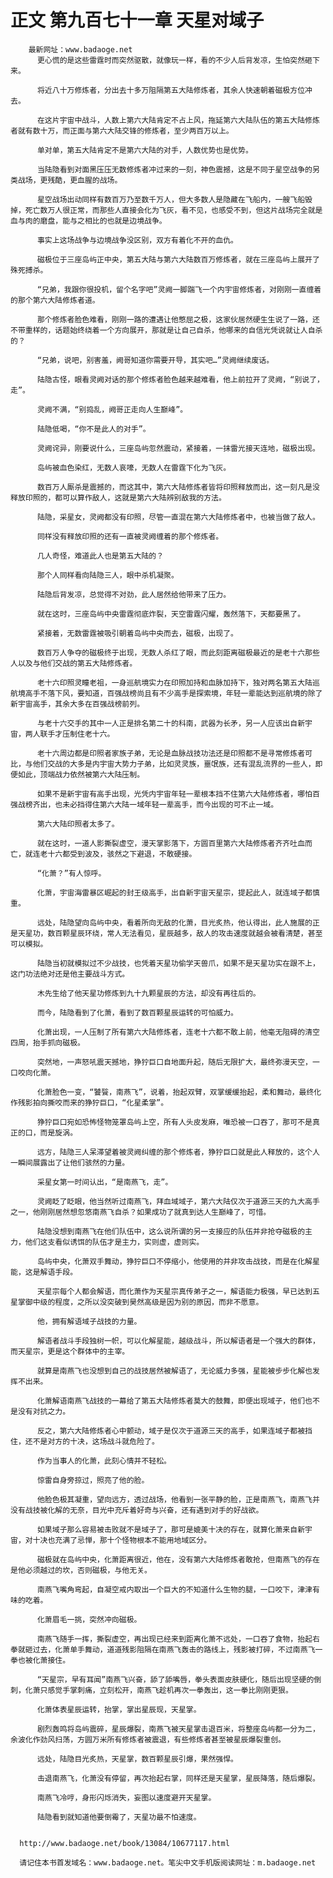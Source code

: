 # 正文 第九百七十一章 天星对域子
        最新网址：www.badaoge.net
          更心慌的是这些雷霆时而突然驱散，就像玩一样，看的不少人后背发凉，生怕突然砸下来。
      
          将近八十万修炼者，分出去十多万阻隔第五大陆修炼者，其余人快速朝着磁极方位冲去。
      
          在这片宇宙中战斗，人数上第六大陆肯定不占上风，拖延第六大陆队伍的第五大陆修炼者就有数十万，而正面与第六大陆交锋的修炼者，至少两百万以上。
      
          单对单，第五大陆肯定不是第六大陆的对手，人数优势也是优势。
      
          当陆隐看到对面黑压压无数修炼者冲过来的一刻，神色震撼，这是不同于星空战争的另类战场，更残酷，更血腥的战场。
      
          星空战场出动同样有数百万乃至数千万人，但大多数人是隐藏在飞船内，一艘飞船毁掉，死亡数万人很正常，而那些人直接会化为飞灰，看不见，也感受不到，但这片战场完全就是血与肉的磨盘，能与之相比的也就是边境战争。
      
          事实上这场战争与边境战争没区别，双方有着化不开的血仇。
      
          磁极位于三座岛屿正中央，第五大陆与第六大陆数百万修炼者，就在三座岛屿上展开了殊死搏杀。
      
          “兄弟，我跟你很投机，留个名字吧”灵阙一脚踹飞一个内宇宙修炼者，对刚刚一直缠着的那个第六大陆修炼者道。
      
          那个修炼者脸色难看，刚刚一路的遭遇让他憋屈之极，这家伙居然硬生生说了一路，还不带重样的，话题始终绕着一个方向展开，那就是让自己自杀，他哪来的自信光凭说就让人自杀的？
      
          “兄弟，说吧，别害羞，阙哥知道你需要开导，其实吧…”灵阙继续废话。
      
          陆隐古怪，眼看灵阙对话的那个修炼者脸色越来越难看，他上前拉开了灵阙，“别说了，走”。
      
          灵阙不满，“别捣乱，阙哥正走向人生巅峰”。
      
          陆隐低喝，“你不是此人的对手”。
      
          灵阙诧异，刚要说什么，三座岛屿忽然震动，紧接着，一抹雷光接天连地，磁极出现。
      
          岛屿被血色染红，无数人哀嚎，无数人在雷霆下化为飞灰。
      
          数百万人厮杀是震撼的，而这其中，第六大陆修炼者皆将印照释放而出，这一刻凡是没释放印照的，都可以算作敌人，这就是第六大陆辨别敌我的方法。
      
          陆隐，采星女，灵阙都没有印照，尽管一直混在第六大陆修炼者中，也被当做了敌人。
      
          同样没有释放印照的还有一直被灵阙缠着的那个修炼者。
      
          几人奇怪，难道此人也是第五大陆的？
      
          那个人同样看向陆隐三人，眼中杀机凝聚。
      
          陆隐后背发凉，总觉得不对劲，此人居然给他带来了压力。
      
          就在这时，三座岛屿中央雷霆彻底炸裂，天空雷霆闪耀，轰然落下，天都要黑了。
      
          紧接着，无数雷霆被吸引朝着岛屿中央而去，磁极，出现了。
      
          数百万人争夺的磁极终于出现，无数人杀红了眼，而此刻距离磁极最近的是老十六那些人以及与他们交战的第五大陆修炼者。
      
          老十六印照灵瞳老祖，一身巡航境实力在印照加持和血脉加持下，独对两名第五大陆巡航境高手不落下风，要知道，百强战榜尚且有不少高手是探索境，年轻一辈能达到巡航境的除了新宇宙高手，其余大多在百强战榜前列。
      
          与老十六交手的其中一人正是排名第二十的科南，武器为长矛，另一人应该出自新宇宙，两人联手才压制住老十六。
      
          老十六周边都是印照者家族子弟，无论是血脉战技功法还是印照都不是寻常修炼者可比，与他们交战的大多是内宇宙大势力子弟，比如灵灵族，噩氓族，还有混乱流界的一些人，即便如此，顶端战力依然被第六大陆压制。
      
          如果不是新宇宙有高手出现，光凭内宇宙年轻一辈根本挡不住第六大陆修炼者，哪怕百强战榜齐出，也未必挡得住第六大陆一域年轻一辈高手，而今出现的可不止一域。
      
          第六大陆印照者太多了。
      
          就在这时，一道人影撕裂虚空，漫天掌影落下，方圆百里第六大陆修炼者齐齐吐血而亡，就连老十六都受到波及，骇然之下避退，不敢硬接。
      
          “化萧？”有人惊呼。
      
          化萧，宇宙海雷暴区崛起的封王级高手，出自新宇宙天星宗，提起此人，就连域子都慎重。
      
          远处，陆隐望向岛屿中央，看着所向无敌的化萧，目光炙热，他认得出，此人施展的正是天星功，数百颗星辰环绕，常人无法看见，星辰越多，敌人的攻击速度就越会被看清楚，甚至可以模拟。
      
          陆隐当初就模拟过不少战技，也凭着天星功偷学天兽爪，如果不是天星功实在跟不上，这门功法绝对还是他主要战斗方式。
      
          木先生给了他天星功修炼到九十九颗星辰的方法，却没有再往后的。
      
          而今，陆隐看到了化萧，看到了数百颗星辰运转的可怕威力。
      
          化萧出现，一人压制了所有第六大陆修炼者，连老十六都不敢上前，他毫无阻碍的清空四周，抬手抓向磁极。
      
          突然地，一声怒吼震天撼地，狰狞巨口自地面升起，随后无限扩大，最终弥漫天空，一口咬向化萧。
      
          化萧脸色一变，“饕餮，南燕飞”，说着，抬起双臂，双掌缓缓抬起，柔和舞动，最终化作残影拍向撕咬而来的狰狞巨口，“化星柔掌”。
      
          狰狞巨口宛如恐怖怪物笼罩岛屿上空，所有人头皮发麻，唯恐被一口吞了，那可不是真正的口，而是旋涡。
      
          远方，陆隐三人呆滞望着被灵阙纠缠的那个修炼者，狰狞巨口就是此人释放的，这个人一瞬间展露出了让他们骇然的力量。
      
          采星女第一时间认出，“是南燕飞，走”。
      
          灵阙眨了眨眼，他当然听过南燕飞，拜血域域子，第六大陆仅次于道源三天的九大高手之一，他刚刚居然想忽悠南燕飞自杀？如果成功了就真到达人生巅峰了，可惜。
      
          陆隐没想到南燕飞在他们队伍中，这么说所谓的另一支接应的队伍并非抢夺磁极的主力，他们这支看似诱饵的队伍才是主力，实则虚，虚则实。
      
          岛屿中央，化萧双手舞动，狰狞巨口不停缩小，他使用的并非攻击战技，而是在化解星能，这是解语手段。
      
          天星宗每个人都会解语，而化萧作为天星宗真传弟子之一，解语能力极强，早已达到五星掌御中级的程度，之所以没突破到昊然高级是因为别的原因，而非不愿意。
      
          他，拥有解语域子战技的力量。
      
          解语者战斗手段独树一帜，可以化解星能，越级战斗，所以解语者是一个强大的群体，而天星宗，更是这个群体中的主宰。
      
          就算是南燕飞也没想到自己的战技居然被解语了，无论威力多强，星能被步步化解也发挥不出来。
      
          化萧解语南燕飞战技的一幕给了第五大陆修炼者莫大的鼓舞，即便出现域子，他们也不是没有对抗之力。
      
          反之，第六大陆修炼者心中颤动，域子是仅次于道源三天的高手，如果连域子都被挡住，还不是对方的十决，这场战斗就危险了。
      
          作为当事人的化萧，此刻心情并不轻松。
      
          惊雷自身旁掠过，照亮了他的脸。
      
          他脸色极其凝重，望向远方，透过战场，他看到一张平静的脸，正是南燕飞，南燕飞并没有战技被化解的无奈，目光中充斥着好奇与兴奋，还有遇到对手的好战欲。
      
          如果域子那么容易被击败就不是域子了，那可是媲美十决的存在，就算化萧来自新宇宙，对十决也充满了忌惮，那十个怪物根本不能用地域区分。
      
          磁极就在岛屿中央，化萧距离很近，他在，没有第六大陆修炼者敢抢，但南燕飞的存在是他必须越过的坎，否则磁极，与他无关。
      
          南燕飞嘴角弯起，自凝空戒内取出一个巨大的不知道什么生物的腿，一口咬下，津津有味的吃着。
      
          化萧眉毛一挑，突然冲向磁极。
      
          南燕飞随手一挥，撕裂虚空，再出现已经来到距离化萧不远处，一口吞了食物，抬起右拳就砸过去，化萧单手舞动，道道残影阻隔在南燕飞轰击的路线上，残影被打碎，不过南燕飞一拳也被化萧接住。
      
          “天星宗，早有耳闻”南燕飞兴奋，舔了舔嘴唇，拳头表面皮肤硬化，随后出现坚硬的倒刺，化萧只感觉手掌刺痛，立刻松开，南燕飞趁机再次一拳轰出，这一拳比刚刚更狠。
      
          化萧体表星辰运转，抬掌，掌出星辰现，天星掌。
      
          剧烈轰鸣将岛屿震碎，星辰爆裂，南燕飞被天星掌击退百米，将整座岛屿都一分为二，余波化作劲风扫荡，方圆万米所有修炼者被震退，有些修炼者甚至被星辰爆裂重创。
      
          远处，陆隐目光炙热，天星掌，数百颗星辰引爆，果然强悍。
      
          击退南燕飞，化萧没有停留，再次抬起右掌，同样还是天星掌，星辰降落，随后爆裂。
      
          南燕飞冷哼，身形闪烁消失，妄图以速度避开天星掌。
      
          陆隐看到就知道他要倒霉了，天星功最不怕速度。
      
      
      http://www.badaoge.net/book/13084/10677117.html
      
      请记住本书首发域名：www.badaoge.net。笔尖中文手机版阅读网址：m.badaoge.net